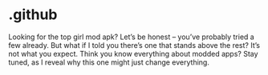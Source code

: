 # .github
Looking for the top girl mod apk? Let’s be honest – you’ve probably tried a few already. But what if I told you there’s one that stands above the rest? It’s not what you expect. Think you know everything about modded apps? Stay tuned, as I reveal why this one might just change everything.
